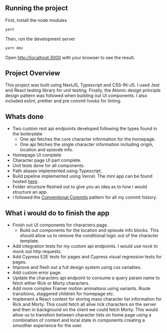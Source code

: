## Running the project

First, install the node modules

```bash
yarn
```

Then, run the development server

```bash
yarn dev
```

Open [http://localhost:3000](http://localhost:3000) with your browser to see the result.

## Project Overview

This project was built using NextJS, Typescript and CSS-IN-JS. I used Jest and React testing library for unit testing. Finally, the Atomic design principle design pattern was followed when building out UI components. I also included eslint, prettier and pre commit hooks for linting.

## Whats done

- Two custom rest api endpoints developed following the types found in the boilerplate
  - One api fetches the core character information for the homepage.
  - One api fetches the single character information including origin, location and episode info.
- Homepage UI complete
- Character page UI part complete.
- Unit tests done for all components.
- Path aliases implemented using Typescript.
- Build pipeline implemented using Vercel. The mini app can be found hosted [here](https://rick-morty-world.vercel.app).
- Folder structure fleshed out to give you an idea as to how i would structure an app.
- I followed the [Conventional Commits](https://www.conventionalcommits.org/en/v1.0.0/) pattern for all my commit history.

## What i would do to finish the app

- Finish out UI components for characters page.
  - Build out components for the location and episode info blocks. This should allow us to remove the conditional logic out of the character template.
- Add integration tests for my custom api endpoints. I would use nock to mock out http requests.
- Add Cypress E2E tests for pages and Cypress visual regression tests for pages.
- Improve and flesh out a full design system using css variables.
- Add custom error page.
- Update the characters api endpoint to consume a query param name to fetch either Rick or Morty characters.
- Add more complex Framer motion animations using variants. Route transitions, staggered children for homepage etc.
- Implement a React context for storing mass character list information for Rick and Morty. This could fetch all alive rick characters on the server and then in background on the client we could fetch Morty. This would allow us to transition between character lists on home page using a combination of context and local state in components creating a smoother experience for the user.
